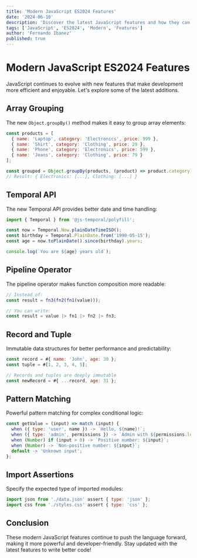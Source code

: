 ```yaml
---
title: 'Modern JavaScript ES2024 Features'
date: '2024-06-10'
description: 'Discover the latest JavaScript features and how they can improve your development workflow'
tags: ['JavaScript', 'ES2024', 'Modern', 'Features']
author: 'Fernando Ibanez'
published: true
---
```


# Modern JavaScript ES2024 Features

JavaScript continues to evolve with new features that make development more efficient and enjoyable. Let's explore some of the latest additions.

## Array Grouping

The new `Object.groupBy()` method makes it easy to group array elements:

```javascript
const products = [
  { name: 'Laptop', category: 'Electronics', price: 999 },
  { name: 'Shirt', category: 'Clothing', price: 29 },
  { name: 'Phone', category: 'Electronics', price: 599 },
  { name: 'Jeans', category: 'Clothing', price: 79 }
];

const grouped = Object.groupBy(products, (product) => product.category);
// Result: { Electronics: [...], Clothing: [...] }
```

## Temporal API

The new Temporal API provides better date and time handling:

```javascript
import { Temporal } from '@js-temporal/polyfill';

const now = Temporal.Now.plainDateTimeISO();
const birthday = Temporal.PlainDate.from('1990-05-15');
const age = now.toPlainDate().since(birthday).years;

console.log(`You are ${age} years old`);
```

## Pipeline Operator

The pipeline operator makes function composition more readable:

```javascript
// Instead of:
const result = fn3(fn2(fn1(value)));

// You can write:
const result = value |> fn1 |> fn2 |> fn3;
```

## Record and Tuple

Immutable data structures for better performance and predictability:

```javascript
const record = #{ name: 'John', age: 30 };
const tuple = #[1, 2, 3, 4, 5];

// Records and tuples are deeply immutable
const newRecord = #{ ...record, age: 31 };
```

## Pattern Matching

Powerful pattern matching for complex conditional logic:

```javascript
const getValue = (input) => match (input) {
  when ({ type: 'user', name }) -> `Hello, ${name}!`;
  when ({ type: 'admin', permissions }) -> `Admin with ${permissions.length} permissions`;
  when (Number) if (input > 0) -> `Positive number: ${input}`;
  when (Number) -> `Non-positive number: ${input}`;
  default -> 'Unknown input';
};
```

## Import Assertions

Specify the expected type of imported modules:

```javascript
import json from './data.json' assert { type: 'json' };
import css from './styles.css' assert { type: 'css' };
```

## Conclusion

These modern JavaScript features continue to push the language forward, making it more powerful and developer-friendly. Stay updated with the latest features to write better code!
